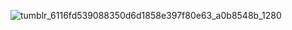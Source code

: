 
<!---
TanfuuLu/TanfuuLu is a ✨ special ✨ repository because its `README.md` (this file) appears on your GitHub profile.
You can click the Preview link to take a look at your changes.
--->




![tumblr_6116fd539088350d6d1858e397f80e63_a0b8548b_1280](https://github.com/TanfuuLu/TanfuuLu/assets/143422937/6bc53db0-7060-4e23-a5a1-ef66302a209e)
